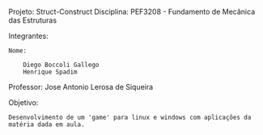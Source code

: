 Projeto: Struct-Construct
Disciplina: PEF3208 - Fundamento de Mecânica das Estruturas

Integrantes:

	Nome:
	
		Diego Boccoli Gallego
		Henrique Spadim


Professor: Jose Antonio Lerosa de Siqueira


Objetivo:
	
	Desenvolvimento de um 'game' para linux e windows com aplicações da matéria dada em aula.
